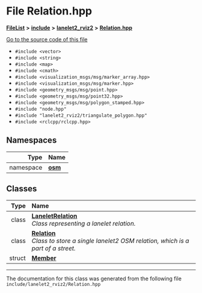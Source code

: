 

# File Relation.hpp



[**FileList**](files.md) **>** [**include**](dir_d44c64559bbebec7f509842c48db8b23.md) **>** [**lanelet2\_rviz2**](dir_65eef65f6947ac43fda5ad768861708a.md) **>** [**Relation.hpp**](Relation_8hpp.md)

[Go to the source code of this file](Relation_8hpp_source.md)



* `#include <vector>`
* `#include <string>`
* `#include <map>`
* `#include <cmath>`
* `#include <visualization_msgs/msg/marker_array.hpp>`
* `#include <visualization_msgs/msg/marker.hpp>`
* `#include <geometry_msgs/msg/point.hpp>`
* `#include <geometry_msgs/msg/point32.hpp>`
* `#include <geometry_msgs/msg/polygon_stamped.hpp>`
* `#include "node.hpp"`
* `#include "lanelet2_rviz2/triangulate_polygon.hpp"`
* `#include <rclcpp/rclcpp.hpp>`













## Namespaces

| Type | Name |
| ---: | :--- |
| namespace | [**osm**](namespaceosm.md) <br> |


## Classes

| Type | Name |
| ---: | :--- |
| class | [**LaneletRelation**](classosm_1_1LaneletRelation.md) <br>_Class representing a lanelet relation._  |
| class | [**Relation**](classosm_1_1Relation.md) <br>_Class to store a single lanelet2 OSM relation, which is a part of a street._  |
| struct | [**Member**](structosm_1_1Relation_1_1Member.md) <br> |



















































------------------------------
The documentation for this class was generated from the following file `include/lanelet2_rviz2/Relation.hpp`

